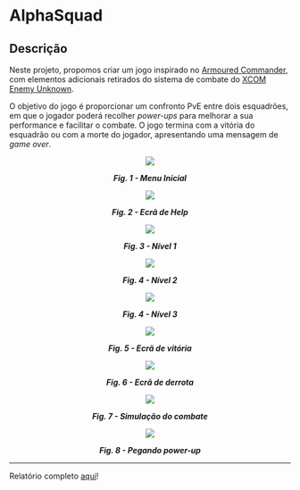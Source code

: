 # AlphaSquad
## Descrição

Neste projeto, propomos criar um jogo inspirado no [Armoured Commander](https://store.steampowered.com/app/1361580/Armoured_Commander/), com elementos adicionais retirados do sistema de combate do [XCOM Enemy Unknown](https://store.steampowered.com/app/200510/XCOM_Enemy_Unknown/).

O objetivo do jogo é proporcionar um confronto PvE entre dois esquadrões, em que o jogador poderá recolher *power-ups* para melhorar a sua performance e facilitar o combate. O jogo termina com a vitória do esquadrão ou com a morte do jogador, apresentando uma mensagem de *game over*.

<p align="center" justify="center">
  <img src="docs/screenshots/main_menu.png">
</p>
<p align="center">
  <b><i>Fig. 1 - Menu Inicial</i></b>
</p>

<p align="center" justify="center">
  <img src="docs/screenshots/help.png">
</p>
<p align="center">
  <b><i>Fig. 2 - Ecrã de Help</i></b>
</p>

<p align="center" justify="center">
  <img src="docs/screenshots/nvl1.png">
</p>
<p align="center">
  <b><i>Fig. 3 - Nível 1</i></b>
</p>

<p align="center" justify="center">
  <img src="docs/screenshots/nvl2.png">
</p>
<p align="center">
  <b><i>Fig. 4 - Nível 2</i></b>
</p>

<p align="center" justify="center">
  <img src="docs/screenshots/nvl3.png">
</p>
<p align="center">
  <b><i>Fig. 4 - Nível 3</i></b>
</p>

<p align="center" justify="center">
  <img src="docs/screenshots/win.png">
</p>
<p align="center">
  <b><i>Fig. 5 - Ecrã de vitória</i></b>
</p>

<p align="center" justify="center">
  <img src="docs/screenshots/loss.png">
</p>
<p align="center">
  <b><i>Fig. 6 - Ecrã de derrota</i></b>
</p>

<p align="center" justify="center">
  <img src="docs/gifs/battle.gif">
</p>
<p align="center">
  <b><i>Fig. 7 - Simulação do combate</i></b>
</p>

<p align="center" justify="center">
  <img src="docs/gifs/powerup.gif">
</p>
<p align="center">
  <b><i>Fig. 8 - Pegando power-up</i></b>
</p>

---

Relatório completo [aqui](docs/final_report.md)!
